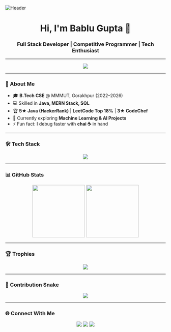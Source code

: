 <!-- Banner -->
![Header](https://github.com/BabluGupta/BabluGupta/blob/main/assets/header.png)

<h1 align="center">Hi, I'm Bablu Gupta 👋</h1>
<h3 align="center">Full Stack Developer | Competitive Programmer | Tech Enthusiast</h3>

---

<!-- Typing Animation -->
<p align="center">
  <img src="https://readme-typing-svg.herokuapp.com?size=22&duration=3000&color=00F7FF&center=true&vCenter=true&lines=Full+Stack+MERN+Developer;Competitive+Programmer;Machine+Learning+Learner;Always+learning+new+things" />
</p>

---

### 🚀 About Me  
- 🎓 **B.Tech CSE** @ MMMUT, Gorakhpur (2022–2026)  
- 💻 Skilled in **Java, MERN Stack, SQL**  
- 🏆 **5★ Java (HackerRank)** | **LeetCode Top 18%** | **3★ CodeChef**  
- 🌱 Currently exploring **Machine Learning & AI Projects**  
- ⚡ Fun fact: I debug faster with **chai ☕** in hand  

---

### 🛠 Tech Stack  
<p align="center">
  <img src="https://skillicons.dev/icons?i=java,js,html,css,react,nodejs,express,mongodb,bootstrap,python,git,github" />
</p>

---

### 📊 GitHub Stats  
<p align="center">
  <img src="https://github-readme-stats.vercel.app/api?username=BabluGupta&show_icons=true&theme=tokyonight" height="165"/>
  <img src="https://github-readme-streak-stats.herokuapp.com/?user=BabluGupta&theme=tokyonight" height="165"/>
</p>

---

### 🏆 Trophies  
<p align="center">
  <img src="https://github-profile-trophy.vercel.app/?username=BabluGupta&theme=dracula&no-frame=true&row=1&column=6" />
</p>

---

### 🐍 Contribution Snake  
<p align="center">
  <img src="https://github.com/BabluGupta/BabluGupta/blob/output/github-contribution-grid-snake.svg" />
</p>

---

### 🌐 Connect With Me  
<p align="center">
  <a href="https://linkedin.com/in/your-linkedin" target="_blank"><img src="https://img.shields.io/badge/-LinkedIn-0077B5?logo=Linkedin&logoColor=white"></a>
  <a href="https://leetcode.com/your-leetcode" target="_blank"><img src="https://img.shields.io/badge/-LeetCode-black?logo=LeetCode&logoColor=FFA116"></a>
  <a href="mailto:your.email@gmail.com"><img src="https://img.shields.io/badge/-Email-D14836?logo=Gmail&logoColor=white"></a>
</p>
